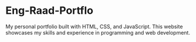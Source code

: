 # Eng-Raad-Portflo
My personal portfolio built with HTML, CSS, and JavaScript. This website showcases my skills and experience in programming and web development.
